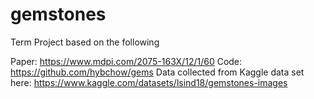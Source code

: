# gemstones
Term Project based on the following

Paper: https://www.mdpi.com/2075-163X/12/1/60
Code: https://github.com/hybchow/gems
Data collected from Kaggle data set here: https://www.kaggle.com/datasets/lsind18/gemstones-images
